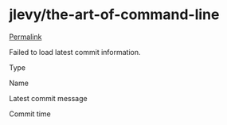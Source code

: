 # jlevy/the-art-of-command-line

[Permalink](https://github.com/jlevy/the-art-of-command-line/tree/f79f79cfe6c2195a5bd6e1926cbf6bffddbc8745/admin)

 Failed to load latest commit information.

Type

Name

Latest commit message

Commit time

